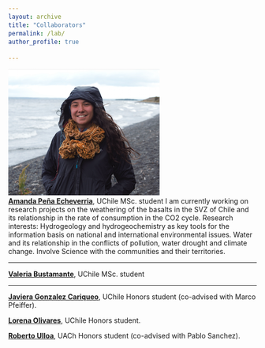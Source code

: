 ```yaml
---
layout: archive
title: "Collaborators"
permalink: /lab/
author_profile: true

---
```


<img style="float: center;" src="/images/apena_web.png">
<br><b><a href="amanda.pena@ug.uchile.cl">Amanda Peña Echeverria</a></b>, UChile MSc. student
I am currently working on research projects on the weathering of the basalts in the SVZ of Chile and its relationship in the rate of consumption in the CO2 cycle.
Research interests: Hydrogeology and hydrogeochemistry as key tools for the information basis on national and international environmental issues. Water and its relationship in the conflicts of pollution, water drought and climate change. Involve Science with the communities and their territories. 

---

<b><a href="valeria.bustamante@ug.uchile.cl">Valeria Bustamante</a></b>, UChile MSc. student

---
<b><a href="javgonzc@gmail.com">Javiera Gonzalez Cariqueo</a></b>, UChile Honors student (co-advised with Marco Pfeiffer).

<b><a href="lore.olivares24@gmail.com">Lorena Olivares</a></b>, UChile Honors student.

<b><a href="roberto.ulloa01@alumnos.uach.cl ">Roberto Ulloa</a></b>, UACh Honors student (co-advised with Pablo Sanchez).

